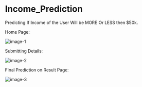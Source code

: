 # Income_Prediction
Predicting If Income of the User Will be MORE Or LESS then $50k.

Home Page:

![image-1](https://user-images.githubusercontent.com/78957536/109654583-582c5080-7b88-11eb-9635-9e68bfb7aa79.png)

Submitting Details:

![image-2](https://user-images.githubusercontent.com/78957536/109654596-5c586e00-7b88-11eb-80f4-003b68c8ad41.png)

Final Prediction on Result Page:

![image-3](https://user-images.githubusercontent.com/78957536/109654601-5e223180-7b88-11eb-8f45-9498bd1d315f.png)
